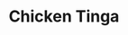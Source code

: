 ---
title: "Chicken Tinga"
type: "recipe"
tags: 
  - mexican
  - serious eats
source: "https://www.seriouseats.com/recipes/2014/04/chicken-tinga-tacos-recipe.html"
---